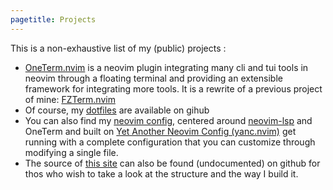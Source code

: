 ```yaml
---
pagetitle: Projects
---
```


This is a non-exhaustive list of my (public) projects :

- [OneTerm.nvim](https://github.com/LoricAndre/OneTerm.nvim) is a neovim plugin integrating many cli and tui tools in neovim through a floating terminal and providing an extensible framework for integrating more tools. It is a rewrite of a previous project of mine: [FZTerm.nvim](https://github.com/LoricAndre/FZTerm.nvim)
- Of course, my [dotfiles](https://github.com/LoricAndre/dotfiles) are available on gihub
- You can also find my [neovim config](https://github.com/LoricAndre/nvim_conf), centered around [neovim-lsp](https://github.com/neovim/nvim-lspconfig) and OneTerm and built on [Yet Another Neovim Config (yanc.nvim)](https://github.com/LoricAndre/yanc.nvim) get running with a complete configuration that you can customize through modifying a single file.
- The source of [this site](https://github.com/LoricAndre/blog) can also be found (undocumented) on github for thos who wish to take a look at the structure and the way I build it.
